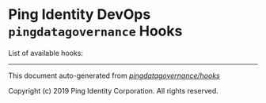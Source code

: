
# Ping Identity DevOps `pingdatagovernance` Hooks
List of available hooks:

---
This document auto-generated from _[pingdatagovernance/hooks](https://github.com/pingidentity/pingidentity-docker-builds/blob/master/pingdatagovernance/hooks)_

Copyright (c)  2019 Ping Identity Corporation. All rights reserved.
